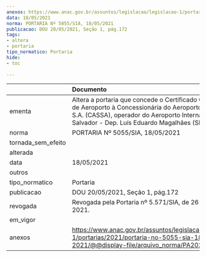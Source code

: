 ```yaml
---
anexos: https://www.anac.gov.br/assuntos/legislacao/legislacao-1/portarias/2021/portaria-no-5055-sia-18-05-2021/@@display-file/arquivo_norma/PA2021-5055.pdf
data: 18/05/2021
norma: PORTARIA Nº 5055/SIA, 18/05/2021
publicacao: DOU 20/05/2021, Seção 1, pág.172
tags:
- altera
- portaria
tipo_normatico: Portaria
hide: 
- toc 
 
---
```


|                    | Documento                                                                                                                                                                                                          |
|:-------------------|:-------------------------------------------------------------------------------------------------------------------------------------------------------------------------------------------------------------------|
| ementa             | Altera a portaria que concede o Certificado Operacional de Aeroporto à Concessionária do Aeroporto de Salvador S.A. (CASSA), operador do Aeroporto Internacional de Salvador - Dep. Luís Eduardo Magalhães (SBSV). |
| norma              | PORTARIA Nº 5055/SIA, 18/05/2021                                                                                                                                                                                   |
| tornada_sem_efeito |                                                                                                                                                                                                                    |
| alterada           |                                                                                                                                                                                                                    |
| data               | 18/05/2021                                                                                                                                                                                                         |
| outros             |                                                                                                                                                                                                                    |
| tipo_normatico     | Portaria                                                                                                                                                                                                           |
| publicacao         | DOU 20/05/2021, Seção 1, pág.172                                                                                                                                                                                   |
| revogada           | Revogada pela Portaria nº 5.571/SIA, de 26 de julho de 2021.                                                                                                                                                       |
| em_vigor           |                                                                                                                                                                                                                    |
| anexos             | https://www.anac.gov.br/assuntos/legislacao/legislacao-1/portarias/2021/portaria-no-5055-sia-18-05-2021/@@display-file/arquivo_norma/PA2021-5055.pdf                                                               |